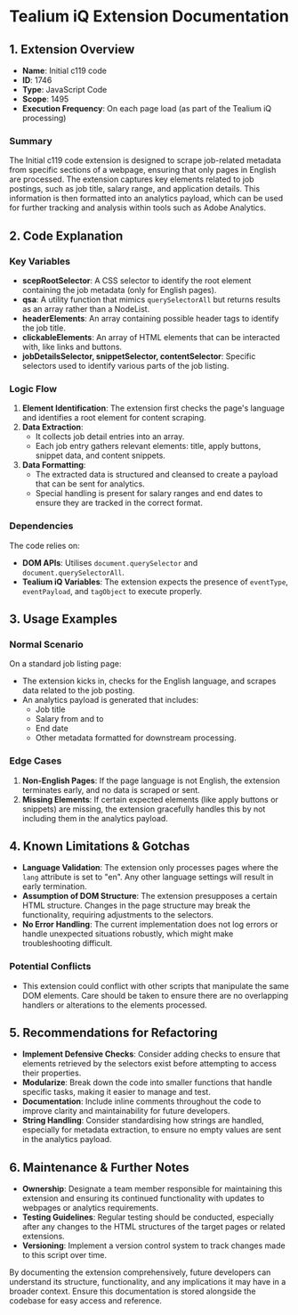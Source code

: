 # Tealium iQ Extension Documentation

## 1. Extension Overview

- **Name**: Initial c119 code
- **ID**: 1746
- **Type**: JavaScript Code
- **Scope**: 1495
- **Execution Frequency**: On each page load (as part of the Tealium iQ processing)

### Summary
The Initial c119 code extension is designed to scrape job-related metadata from specific sections of a webpage, ensuring that only pages in English are processed. The extension captures key elements related to job postings, such as job title, salary range, and application details. This information is then formatted into an analytics payload, which can be used for further tracking and analysis within tools such as Adobe Analytics.

## 2. Code Explanation

### Key Variables

- **scepRootSelector**: A CSS selector to identify the root element containing the job metadata (only for English pages).
- **qsa**: A utility function that mimics `querySelectorAll` but returns results as an array rather than a NodeList.
- **headerElements**: An array containing possible header tags to identify the job title.
- **clickableElements**: An array of HTML elements that can be interacted with, like links and buttons.
- **jobDetailsSelector, snippetSelector, contentSelector**: Specific selectors used to identify various parts of the job listing.

### Logic Flow
1. **Element Identification**: The extension first checks the page's language and identifies a root element for content scraping.
2. **Data Extraction**:
   - It collects job detail entries into an array.
   - Each job entry gathers relevant elements: title, apply buttons, snippet data, and content snippets.
3. **Data Formatting**:
   - The extracted data is structured and cleansed to create a payload that can be sent for analytics.
   - Special handling is present for salary ranges and end dates to ensure they are tracked in the correct format.

### Dependencies
The code relies on:
- **DOM APIs**: Utilises `document.querySelector` and `document.querySelectorAll`.
- **Tealium iQ Variables**: The extension expects the presence of `eventType`, `eventPayload`, and `tagObject` to execute properly.

## 3. Usage Examples

### Normal Scenario
On a standard job listing page:
- The extension kicks in, checks for the English language, and scrapes data related to the job posting. 
- An analytics payload is generated that includes:
  - Job title
  - Salary from and to
  - End date
  - Other metadata formatted for downstream processing.

### Edge Cases
1. **Non-English Pages**: If the page language is not English, the extension terminates early, and no data is scraped or sent.
2. **Missing Elements**: If certain expected elements (like apply buttons or snippets) are missing, the extension gracefully handles this by not including them in the analytics payload.

## 4. Known Limitations & Gotchas

- **Language Validation**: The extension only processes pages where the `lang` attribute is set to "en". Any other language settings will result in early termination.
- **Assumption of DOM Structure**: The extension presupposes a certain HTML structure. Changes in the page structure may break the functionality, requiring adjustments to the selectors.
- **No Error Handling**: The current implementation does not log errors or handle unexpected situations robustly, which might make troubleshooting difficult.

### Potential Conflicts
- This extension could conflict with other scripts that manipulate the same DOM elements. Care should be taken to ensure there are no overlapping handlers or alterations to the elements processed.

## 5. Recommendations for Refactoring

- **Implement Defensive Checks**: Consider adding checks to ensure that elements retrieved by the selectors exist before attempting to access their properties.
- **Modularize**: Break down the code into smaller functions that handle specific tasks, making it easier to manage and test.
- **Documentation**: Include inline comments throughout the code to improve clarity and maintainability for future developers.
- **String Handling**: Consider standardising how strings are handled, especially for metadata extraction, to ensure no empty values are sent in the analytics payload.

## 6. Maintenance & Further Notes

- **Ownership**: Designate a team member responsible for maintaining this extension and ensuring its continued functionality with updates to webpages or analytics requirements.
- **Testing Guidelines**: Regular testing should be conducted, especially after any changes to the HTML structures of the target pages or related extensions.
- **Versioning**: Implement a version control system to track changes made to this script over time.

By documenting the extension comprehensively, future developers can understand its structure, functionality, and any implications it may have in a broader context. Ensure this documentation is stored alongside the codebase for easy access and reference.